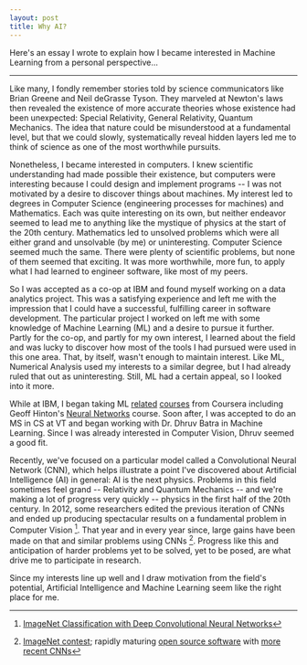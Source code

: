 ```yaml
---
layout: post
title: Why AI?
---
```


Here's an essay I wrote to explain how I became interested in Machine
Learning from a personal perspective...

* * * 

Like many, I fondly remember stories told by science communicators
like Brian Greene and Neil deGrasse Tyson.
They marveled at Newton's laws then revealed the existence of more accurate theories
whose existence had been unexpected: Special Relativity, General Relativity, Quantum
Mechanics.
The idea that nature could be misunderstood at a fundamental level, but that we could slowly, systematically
reveal hidden layers led me to think of science as one of the most
worthwhile pursuits.

Nonetheless, I became interested in computers. I knew scientific understanding
had made possible their existence, but computers were interesting because I 
could design and implement programs -- I was not motivated by a desire to discover
things about machines. My interest led to degrees in Computer Science
(engineering processes for machines) and Mathematics. Each was quite interesting
on its own, but neither endeavor seemed to lead me to anything like the mystique
of physics at the start of the 20th century. 
Mathematics led to unsolved problems which were all either grand and unsolvable
(by me) or uninteresting.
Computer Science seemed much the same. There were plenty of scientific problems,
but none of them seemed that exciting. It was more worthwhile, more fun, to apply 
what I had learned to engineer software, like most of my peers.

So I was accepted as a co-op at IBM and found myself working on a data analytics project.
This was a satisfying experience and left me with the impression that I could
have a successful, fulfilling career in software development. The particular
project I worked on left me with some knowledge of Machine Learning (ML) and a desire
to pursue it further. Partly for the co-op, and partly for my own interest,
I learned about the field and was lucky to discover how most of the tools I had pursued
were used in this one area. That, by itself, wasn't enough to maintain interest.
Like ML, Numerical Analysis used my interests to a similar degree, but
I had already ruled that out as uninteresting. Still, ML had a certain appeal,
so I looked into it more.

While at IBM, I began taking ML [related](https://www.coursera.org/course/ml)
[courses](https://www.coursera.org/course/bigdata) from Coursera including
Geoff Hinton's [Neural Networks](https://www.coursera.org/course/neuralnets)
course. Soon after, I was accepted to do an MS in CS at VT and began
working with Dr. Dhruv Batra in Machine Learning. Since I was already
interested in Computer Vision, Dhruv seemed a good fit.

Recently, we've focused on a particular model called a Convolutional Neural
Network (CNN), which helps illustrate a point I've discovered about
Artificial Intelligence (AI) in general: AI is the next physics.
Problems in this field sometimes feel grand -- Relativity and
Quantum Mechanics -- and we're making a lot of progress very quickly --
physics in the first half of the 20th century.
In 2012, some researchers edited the previous iteration of CNNs and
ended up producing spectacular results on a fundamental problem in Computer
Vision [^kriz]. That year and in every year since, large gains have been made
on that and similar problems using CNNs [^progress]. Progress
like this and anticipation of harder problems yet to be solved, yet to be
posed, are what drive me to participate in research.

Since my interests line up well and I draw motivation from the field's
potential, Artificial Intelligence and Machine Learning seem like the right
place for me.

[^kriz]: [ImageNet Classification with Deep Convolutional Neural Networks](http://www.cs.toronto.edu/~fritz/absps/imagenet.pdf)

[^progress]: [ImageNet contest](http://www.image-net.org/challenges/LSVRC/2015/);
    rapidly maturing [open source software](http://caffe.berkeleyvision.org/) with
    [more recent CNNs](https://github.com/BVLC/caffe/wiki/Model-Zoo)

